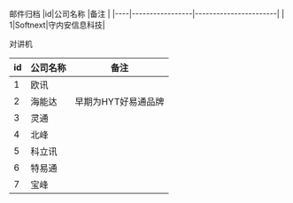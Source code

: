 邮件归档
|id|公司名称    |备注                      |
|----|-----------------|-----------------------|
| 1|Softnext|守内安信息科技|

对讲机

| id   | 公司名称 | 备注                |
| ---- | -------- | ------------------- |
| 1    | 欧讯     |                     |
| 2    | 海能达   | 早期为HYT好易通品牌 |
| 3    | 灵通     |                     |
| 4    | 北峰     |                     |
| 5    | 科立讯   |                     |
| 6    | 特易通   |                     |
| 7    | 宝峰     |                     |





